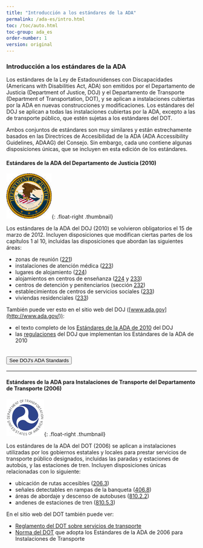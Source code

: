 ```yaml
---
title: "Introducción a los estándares de la ADA"
permalink: /ada-es/intro.html
toc: /toc/auto.html
toc-group: ada_es
order-number: 1
version: original
---
```


### Introducción a los estándares de la ADA
Los estándares de la Ley de Estadounidenses con Discapacidades (Americans with Disabilities Act, ADA) son emitidos por el Departamento de Justicia (Department of Justice, DOJ) y el Departamento de Transporte (Department of Transportation, DOT), y se aplican a instalaciones cubiertas por la ADA en nuevas construcciones y modificaciones.  Los estándares del DOJ se aplican a todas las instalaciones cubiertas por la ADA, excepto a las de transporte público, que estén sujetas a los estándares del DOT.

Ambos conjuntos de estándares son muy similares y están estrechamente basados en las Directrices de Accesibilidad de la ADA (ADA Accessibility Guidelines, ADAAG) del Consejo.  Sin embargo, cada uno contiene algunas disposiciones únicas, que se incluyen en esta edición de los estándares.

#### Estándares de la ADA del Departamento de Justicia (2010)

![Sello del DOJ](../images/doj-seal.jpg){: .float-right .thumbnail}

Los estándares de la ADA del DOJ (2010) se volvieron obligatorios el 15 de marzo de 2012.  Incluyen disposiciones que modifican ciertas partes de los capítulos 1 al 10, incluidas las disposiciones que abordan las siguientes áreas:

-   zonas de reunión ([221](#ada-221))
-   instalaciones de atención médica ([223](#ada-223))
-   lugares de alojamiento ([224](#ada-224))
-   alojamientos en centros de enseñanza ([224](#ada-224) y [233](#ada-233))
-   centros de detención y penitenciarios (sección [232](#ada-232))
-   establecimientos de centros de servicios sociales ([233](#ada-233))
-   viviendas residenciales ([233](#ada-233))

También puede ver esto en el sitio web del DOJ ([www.ada.gov](http://www.ada.gov/)):

-   el texto completo de los [Estándares de la ADA de 2010](http://www.ada.gov/2010ADAstandards_index.htm) del DOJ
-   las [regulaciones](http://www.ada.gov/2010_regs.htm) del DOJ que implementan los Estándares de la ADA de 2010 

<div class="usa-accordion bg-base-lightest border">
  <h2 class="usa-accordion__heading width-full">
    <button class="usa-accordion__button bg-primary text-white hover:bg-primary hover:text-white" aria-expanded="false" aria-controls="doj-ada"> See DOJ's ADA Standards </button>
  </h2>
  <div id="doj-ada" hidden class="usa-accordion__content usa-prose margin-x-2 padding-x-0 border">
    <div class="padding-x-3">
      <h3 id="doj-introduction">Introducción</h3>
      <p>El 15 de septiembre de 2010, el Departamento de Justicia publicó las regulaciones modificadas de los títulos II y III de la Ley para Estadounidenses con Discapacidades (Americans with Disabilities Act, ADA) de 1990 en el Registro Federal. Estas regulaciones adoptaron los estándares de accesibilidad modificados y de cumplimiento obligatorio denominados Estándares de la ADA para el Diseño Accesible de 2010, “Estándares de 2010” o “Estándares”. Los Estándares de 2010 establecen requisitos mínimos (tanto de alcance como técnicos) para que las instalaciones de gobierno estatales y locales, alojamientos públicos e instalaciones comerciales recién construidas y diseñadas o modificadas sean fácilmente accesibles y utilizables por personas con discapacidades.</p>
      <p>La adopción de los Estándares de 2010 también establece un punto de referencia modificado para las entidades del Título II que opten por realizar cambios estructurales en instalaciones existentes para cumplir los requisitos de accesibilidad de su programa; de igual manera, establece una referencia similar para las entidades del Título III que emprendan la eliminación de barreras de manera fácil.</p>
      <p>El Departamento elaboró esta versión en línea de los Estándares de 2010 oficiales para facilitar su uso. Esta versión incluye lo siguiente:</p>
      <ul>
        <li>Estándares de 2010 para las Instalaciones de Gobierno Estatales y Locales: Título II </li>
        <li>Estándares de 2010 para Alojamientos Públicos e Instalaciones Comerciales: Título III</li>
      </ul>
      <p>El Departamento reunió, en una publicación separada, los lineamientos regulatorios revisados que se aplican a los Estándares. El Departamento incluyó lineamientos en sus regulaciones modificadas de la ADA publicadas el 15 de septiembre de 2010. Estos lineamientos proporcionan información detallada sobre la adopción de los Estándares de 2010 por parte del Departamento, incluidos los cambios en los Estándares, la lógica en la que se basan dichos cambios y las respuestas a los comentarios públicos recibidos sobre estos temas. El documento &quot;Lineamientos de los Estándares de la ADA de Diseño Accesible de 2010&quot; puede descargarse desde www.ada.gov.</p>
      <p><strong>Para obtener más información</strong></p>
      <p>Para obtener información sobre la ADA, incluidas las regulaciones revisadas de la ADA de 2010, visite el sitio web del Departamento, <a href="http://www.ada.gov/">www.ada.gov</a>; para obtener respuestas a preguntas concretas, llame a la línea gratuita de información sobre la ADA al 800-514-0301 (voz) o al 800-514-0383 (TTY).</p>
      <hr>
      <h3 id="doj-title-2"><strong>ESTÁNDARES DE 2010 PARA LAS INSTALACIONES DE GOBIERNO ESTATALES Y LOCALES: TÍTULO II</strong></h3>
      <p>Las instalaciones de gobierno estatales y locales deben cumplir los requisitos de los Estándares de 2010, incluidas tanto las regulaciones del Título II que aparecen en el título 28, sección 35.151 del Código Federal de Regulaciones (28 Code of Federal Regulations [CFR] 35.151) como las Directrices de Accesibilidad de la ADA (ADA Accessibility Guidelines, ADAAG) de 2004 que aparecen en 36 CFR, parte 1191, anexos B y D.</p>
      <p>En las pocas ocasiones en las que los requisitos entre ambos difieren, prevalecen los requisitos de 28 CFR 35.151.</p>
      <p><strong>Fecha de cumplimiento del Título II</strong></p>
      <p>Si la fecha de inicio de la construcción es el 15 de marzo de 2012 o en una fecha posterior, todas las instalaciones de gobierno estatales y locales recién construidas o modificadas deben cumplir los Estándares de 2010. Antes de esa fecha, se podrán seguir los Estándares de 1991 (sin la exención del ascensor), los Estándares Federales Uniformes de Accesibilidad (Uniform Federal Accessibility Standards, UFAS) o los Estándares de 2010 para dichos proyectos si el inicio de la construcción es a partir del 15 de septiembre de 2010.</p>
      <h4>28 CFR 35.151 Nuevas construcciones y modificaciones</h4>
      <p><strong>(a) Diseño y construcción.</strong></p>
      <p>(1) Cada instalación o parte de una instalación construida por, en nombre de o para uso de una entidad pública deberá diseñarse y construirse de tal manera que la instalación o parte de la instalación sea fácilmente accesible y utilizable por personas con discapacidades, si la construcción se inició después del 26 de enero de 1992.</p>
      <p>(2) Exención por imposibilidad estructural.</p>
      <p>(i) No se exigirá el pleno cumplimiento de los requisitos de esta sección cuando una entidad pública pueda demostrar que es estructuralmente imposible cumplir los requisitos. El pleno cumplimiento se considerará estructuralmente imposible solo en aquellas raras circunstancias en las que las características únicas del terreno impidan la incorporación de elementos de accesibilidad.</p>
      <p>(ii) Si el pleno cumplimiento de esta sección fuera estructuralmente imposible, se exigirá el cumplimiento de esta sección en la medida en que no sea estructuralmente imposible. En ese caso, cualquier parte de la instalación que pueda hacerse accesible deberá hacerse accesible en la medida en que no sea estructuralmente imposible.</p>
      <p>(iii) Si proporcionar accesibilidad de conformidad con esta sección a personas con ciertas discapacidades (por ejemplo, quienes utilizan sillas de ruedas) fuera estructuralmente imposible, se les garantizará, a pesar de ello, la accesibilidad a personas con otros tipos de discapacidades (por ejemplo, quienes utilizan muletas o tienen deficiencias visuales, auditivas o mentales) de conformidad con esta sección.</p>
      <p><strong>(b) Modificaciones.</strong></p>
      <p>(1) Toda instalación o parte de una instalación modificada por, en nombre de o para uso de una entidad pública de forma que afecte o pueda afectar la facilidad de uso de la instalación o de parte de la instalación deberá, en la medida de lo posible, modificarse de manera que la parte modificada de la instalación sea fácilmente accesible y utilizable por personas con discapacidades, si la modificación se inició después del 26 de enero de 1992.</p>
      <p>(2) Los requisitos relacionados con la ruta de acceso establecidos en la sección 35.151(b)(4) se aplicarán únicamente a las modificaciones realizadas con fines distintos del cumplimiento de los requisitos de accesibilidad del programa establecidos en la sección 35.150.</p>
      <p>(3)</p>
      <p>(i) Las modificaciones a propiedades históricas deberán cumplir, en la mayor medida posible, las disposiciones aplicables a las propiedades históricas de los estándares de diseño especificados en la sección 35.151(c).</p>
      <p>(ii) Si no es factible proporcionar acceso físico a una propiedad histórica de manera que no amenace o destruya la importancia histórica del edificio o la instalación, se proporcionarán métodos alternativos de acceso de conformidad con los requisitos de la sección 35.150.</p>
      <p>(4) Ruta de acceso. Toda modificación que afecte o pueda afectar la facilidad de uso o de acceso a una zona de una instalación que contenga una función principal deberá realizarse de forma que se garantice, en la medida de lo posible, que la ruta de acceso a la zona modificada, a los sanitarios, a teléfonos y a fuentes de agua potable de la zona modificada sea fácilmente transitable y utilizable por personas con discapacidades, incluidas las personas que utilizan sillas de ruedas, a menos que el costo y el alcance de dichas modificaciones sean desproporcionados en relación con el costo de la modificación global.</p>
      <p>(i) Función principal. Una &quot;función principal&quot; es una actividad importante para la que se destina la instalación. Las áreas que contienen una función principal incluyen, entre otras, la zona de comedor de una cafetería, las salas de reuniones de un centro de congresos, así como oficinas y otras áreas de trabajo en las que se llevan a cabo las actividades de la entidad pública que utiliza la instalación.</p>
      <p>(A) Las salas mecánicas, las salas de calentadores, los almacenes de suministros, los salones o vestidores para empleados, los armarios de conserjería, las entradas y los pasillos no son áreas que contengan una función principal. Los sanitarios no son áreas que contengan una función principal, a menos que cumplan un propósito principal del área, por ejemplo, en áreas de descanso en carreteras.</p>
      <p>(B) Para efectos de esta sección, las modificaciones a ventanas, aparatos, controles, tomacorrientes y señalización no se considerarán modificaciones que afecten la facilidad de uso o acceso a un área que contenga una función principal.</p>
      <p>(ii) Una “ruta de acceso” incluye un camino de paso peatonal continuo y sin obstáculos mediante el cual se puede acceder o entrar a la zona modificada, o salir de ella, y que conecta la zona modificada con un acceso exterior (incluidas aceras, calles y estacionamientos), con una entrada a la instalación y con otras partes de la instalación.</p>
      <p>(A) Una ruta de fácil acceso puede consistir en caminos y aceras, rampas de bordillo y otras rampas peatonales interiores o exteriores, caminos de piso despejados a través de vestíbulos, pasillos, salas y otras áreas mejoradas, pasillos de acceso a estacionamientos, ascensores y elevadores, o una combinación de estos elementos.</p>
      <p>(B) Para efectos de esta sección, el término “ruta de acceso” también incluye sanitarios, teléfonos y fuentes de agua potable al servicio de la zona modificada.</p>
      <p>(C) Puerto seguro. Si una entidad pública construyó o modificó elementos requeridos de una ruta de acceso de acuerdo con las especificaciones de los Estándares de 1991 o de los Estándares Federales Uniformes de Accesibilidad antes del 15 de marzo de 2012, la entidad pública no está obligada a adaptar dichos elementos para reflejar los cambios incrementales en los Estándares de 2010 únicamente por una modificación a un área de función principal que dispone del servicio de esa ruta de acceso.</p>
      <p>(iii) Desproporcionalidad.</p>
      <p>(A) Se considerarán desproporcionadas con respecto a la modificación global las modificaciones realizadas para proporcionar una ruta de fácil acceso a la zona modificada cuando el costo supere el 20&nbsp;% del costo de la modificación del área de función principal.</p>
      <p>(B) Los costos que pueden contabilizarse como gastos necesarios para proporcionar una ruta de fácil acceso pueden incluir los siguientes:</p>
      <p>(1) costos asociados con la provisión de una entrada accesible y una ruta de fácil acceso a la zona modificada, por ejemplo, el costo de la ampliación de puertas o de la instalación de rampas;</p>
      <p>(2) costos asociados con la accesibilidad de sanitarios, como los de la instalación de barras de sujeción, la ampliación de cubículos de baño, el aislamiento de tuberías o la instalación de controles de grifos accesibles;</p>
      <p>(3) costos asociados con la instalación de teléfonos accesibles, como los de la reubicación del teléfono a una altura accesible, la instalación de dispositivos de amplificación o la instalación de un teléfono de texto (TTY); y</p>
      <p>(4) costos asociados con la reubicación de una fuente de agua potable inaccesible.</p>
      <p>(iv) Obligación de proporcionar elementos accesibles en caso de desproporcionalidad.</p>
      <p>(A) Cuando el costo de las modificaciones necesarias para hacer totalmente accesible la ruta de acceso a la zona modificada sea desproporcionado en relación con el costo de la modificación global, la ruta de se hará accesible en la medida en que pueda hacerse sin incurrir en costos desproporcionados.</p>
      <p>(B) A la hora de elegir los elementos accesibles que se van a proporcionar, se les dará prioridad a los elementos que brinden el mayor acceso, en el siguiente orden:</p>
      <p>(1) una entrada accesible; <br>
        (2) una ruta accesible al área modificada; <br>
        (3) al menos un sanitario accesible para cada sexo o un único sanitario unisex; <br>
        (4) teléfonos accesibles; <br>
        (5) fuentes de agua potable accesibles; y <br>
        (6) cuando sea posible, elementos accesibles adicionales, como estacionamiento, almacenamiento y alarmas.</p>
      <p><br>
        (v) Serie de modificaciones menores.</p>
      <p>(A) La obligación de proporcionar una ruta de fácil acceso no podrá eludirse mediante la realización de una serie de pequeñas modificaciones en la zona de servicio de una única ruta de acceso si dichas modificaciones hubieran podido realizarse como una sola tarea.</p>
      <p>(B)</p>
      <p>(1) Si se modificó un área que contiene una función principal sin proporcionar una ruta de fácil acceso a dicha zona y si se realizan modificaciones posteriores en dicha área, o en un área diferente situada en la misma ruta de acceso en los tres años posteriores a la modificación original, se tomará en cuenta el costo total de las modificaciones realizadas en las áreas de función principal situadas en dicha ruta de acceso durante el periodo de tres años anterior para determinar si el costo de hacer accesible dicha ruta es desproporcionado.</p>
      <p>(2) Para determinar si el costo de hacer accesible la ruta es desproporcionado en relación con el costo total de las modificaciones, solo se tomarán en cuenta las modificaciones realizadas a partir del 15 de marzo de 2011.</p>
      <p><strong>(c) Estándares de accesibilidad y fecha de cumplimiento.</strong></p>
      <p>(1) Si la construcción física o las modificaciones se inician después del 26 de julio de 1992, pero antes del 15 de septiembre de 2010, las nuevas construcciones y modificaciones sujetas a esta sección deberán cumplir los UFAS o los Estándares de 1991, pero no se aplicará la exención del ascensor de la sección 4.1.3(5) y de la sección 4.1.6(1)(k) de los Estándares de 1991. Se harán excepciones a los requisitos particulares de cualquiera de los estándares mediante el uso de otros métodos cuando sea claramente evidente que, de ese modo, se proporciona un acceso equivalente a la instalación o a parte de la instalación.</p>
      <p>(2) Si la construcción física o las modificaciones se inician el 15 de septiembre de 2010 o después, y antes del 15 de marzo de 2012, las nuevas construcciones y modificaciones sujetas a esta sección podrán cumplir uno de los siguientes: los Estándares de 2010, los UFAS o los Estándares de 1991, pero no se aplicará la exención del ascensor de la sección 4.1.3(5) y de la sección 4.1.6(1)(k) de los Estándares de 1991. Se harán excepciones a los requisitos particulares de cualquiera de los estándares mediante el uso de otros métodos cuando sea claramente evidente que, de ese modo, se proporciona un acceso equivalente a la instalación o a parte de la instalación.</p>
      <p>(3) Si la construcción física o las modificaciones se inician el 15 de marzo de 2012 o en una fecha posterior, las nuevas construcciones y modificaciones sujetas a esta sección deberán cumplir los Estándares de 2010.</p>
      <p>(4) Para efectos de esta sección, la colocación ceremonial de la primera piedra o el arrasamiento de estructuras antes de la preparación del terreno no suponen el inicio de la construcción física ni de las modificaciones.</p>
      <p>(5) Nuevas construcciones y modificaciones que no cumplen los Estándares.</p>
      <p>(i) Las instalaciones o los elementos recién construidos o modificados contemplados en las secciones 35.151(a) o (b) que se hayan construido o modificado antes del 15 de marzo de 2012 y que no cumplan los Estándares de 1991 o los UFAS deberán hacerse accesibles antes del 15 de marzo de 2012 de conformidad con los Estándares de 1991, las UFAS o los Estándares de 2010.</p>
      <p>(ii) Las instalaciones o los elementos recién construidos o modificados contemplados en las secciones 35.151(a) o (b) que se hayan construido o modificado antes del 15 de marzo de 2012 y que no cumplan los Estándares de 1991 o los UFAS deberán hacerse accesibles a partir del 15 de marzo de 2012 de conformidad con los Estándares de 2010.</p>
      <table>
        <caption>
        Anexo a 35.151(c)
        </caption>
        <thead>
          <tr>
            <th scope="col">Fecha de cumplimiento para nuevas construcciones o modificaciones</th>
            <th>Estándares aplicables</th>
          </tr>
        </thead>
        <tbody>
          <tr>
            <th>Antes del 15 de septiembre de 2010</th>
            <td>Estándares de 1991 o UFAS</td>
          </tr>
          <tr>
            <th>A partir del 15 de septiembre de 2010 y antes del 15 de marzo de 2012</th>
            <td>Estándares de 1991, UFAS o Estándares de 2010</td>
          </tr>
          <tr>
            <th>A partir del 15 de marzo de 2012</th>
            <td>Estándares de 2010</td>
          </tr>
        </tbody>
      </table>
      <p><strong>(d) Rango de cobertura.</strong> Los Estándares de 1991 y los Estándares de 2010 se aplican a elementos fijos o integrados de edificios, estructuras, mejoras a instalaciones y rutas peatonales o caminos para vehículos. A menos que se indique específicamente lo contrario, las notas de asesoría, las notas de los anexos y las ilustraciones incluidas en los Estándares de 1991 y en los Estándares de 2010 explican o plasman los requisitos del estándar; no establecen requisitos de cumplimiento obligatorio.&nbsp;</p>
      <p><strong>(e) Establecimientos de centros de servicios sociales.</strong> Los hogares grupales, centros de reinserción social, refugios o establecimientos similares de centros de servicios sociales que proporcionen alojamiento temporal para dormir o unidades de vivienda residencial que estén sujetos a esta sección deberán cumplir las disposiciones de los Estándares de 2010 aplicables a establecimientos residenciales, incluidas, entre otras, las disposiciones de las secciones 233 y 809.</p>
      <p>(1) En habitaciones con más de 25 camas contempladas en esta sección, un mínimo del 5&nbsp;% de las camas deberán tener un espacio libre en el suelo que cumpla la sección 806.2.3 de los Estándares de 2010.</p>
      <p>(2) Las instalaciones con más de 50 camas contempladas en esta sección que proporcionen instalaciones de baño de uso común deberán brindar, por lo menos, una ducha para silla de ruedas que cumpla las disposiciones pertinentes de la sección 608 de los Estándares de 2010. No se permite el uso de duchas aptas para trasladarse en lugar de una ducha para silla de ruedas, y no se harán las excepciones establecidas en las secciones 608.3 y 608.4 si se trata de unidades de vivienda residencial. Cuando se disponga de duchas separadas para hombres y mujeres, deberá haber, por lo menos, una ducha para silla de ruedas para cada grupo.</p>
      <p><strong>(f) Viviendas en centros de enseñanza.</strong> Las viviendas en centros de enseñanza sujetas a esta sección deberán cumplir las disposiciones de los Estándares de 2010 aplicables al alojamiento transitorio, incluidos, entre otros, los requisitos para habitaciones de huéspedes de alojamiento transitorio de las secciones 224 y 806, en función de las siguientes excepciones. Para efectos de la aplicación de esta sección, el término &quot;dormitorio&quot; se utilizará indistintamente con el término &quot;habitación de huéspedes&quot; tal y como se utiliza en los estándares de alojamiento transitorio.</p>
      <p>(1) Las cocinas dentro de unidades de vivienda que contengan dormitorios accesibles con características de movilidad (lo que incluye suites y habitaciones grupales) o en pisos que contengan dormitorios accesibles con características de movilidad habrán de proporcionar espacios para girar que cumplan con la sección 809.2.2 de los Estándares de 2010, así como superficies de trabajo de cocina que cumplan con la sección 804.3 de los Estándares de 2010.</p>
      <p>(2) Las unidades de vivienda de varias habitaciones que contengan dormitorios accesibles con características de movilidad deben tener una ruta accesible en toda la unidad de acuerdo con la sección 809.2 de los Estándares de 2010.</p>
      <p>(3) Los departamentos o casas adosadas proporcionados por o en nombre de un centro de enseñanza, que se alquilen durante todo el año exclusivamente para estudiantes graduados o profesores y que no contengan áreas de uso público o de uso común disponibles para programas educativos no están sujetos a los estándares de alojamiento transitorio y deben cumplir los requisitos para instalaciones residenciales de las secciones 233 y 809 de los Estándares de 2010.</p>
      <p><strong>(g) Zonas de reunión.</strong> Las zonas de reunión sujetas a esta sección deberán cumplir las disposiciones de los Estándares de 2010 aplicables a zonas de reunión, incluidas, entre otras, las de las secciones 221 y 802. Además, las zonas de reunión deberán garantizar que:</p>
      <p>(1) En estadios, arenas y tribunas, los espacios para sillas de ruedas y los asientos para acompañantes estén dispersos en todos los niveles que incluyan asientos con una ruta accesible;</p>
      <p>(2) Las zonas de reunión que, en virtud de la sección 221.2.3.1 de los Estándares de 2010, deban dispersar horizontalmente espacios para sillas de ruedas y asientos para acompañantes y que tengan asientos que rodeen total o parcialmente un terreno de juego o área para actividades dispersen espacios para sillas de ruedas y asientos para acompañantes alrededor de dichos terreno de juego o área de actuación;</p>
      <p>(3) Los espacios para sillas de ruedas y los asientos para acompañantes no estén situados sobre (ni obstruidos por) plataformas temporales u otras estructuras móviles, excepto cuando toda una sección de asientos se coloque sobre plataformas temporales u otras estructuras móviles en un área donde no haya asientos fijos, con el fin de aumentar el número de asientos para un evento, en cuyo caso, los espacios para sillas de ruedas y los asientos para acompañantes podrán colocarse en dicha sección. Cuando los espacios para sillas de ruedas y los asientos para acompañantes no sean necesarios para albergar a personas que reúnan los requisitos para dichos espacios y asientos, podrán colocarse asientos individuales y desmontables en dichos espacios y asientos;</p>
      <p>(4) En los cines tipo estadio, se ubiquen los espacios para sillas de ruedas y los asientos para acompañantes en una contrahuella o pasillo transversal en la sección del estadio que satisfaga por lo menos uno de los siguientes criterios:</p>
      <p>(i) que esté ubicada dentro del 60&nbsp;% de los asientos posteriores provistos en un auditorio; o</p>
      <p>(ii) que esté situada en la zona de un auditorio en la que los ángulos de visión vertical (medidos hasta la parte superior de la pantalla) se ubiquen entre el percentil 40 y el percentil 100 de los ángulos de visión vertical de todos los asientos, desde los de la primera fila (percentil 1) hasta los de la última fila (percentil 100).</p>
      <p><strong>(h) Instalaciones de atención médica.</strong> Las instalaciones de atención médica sujetas a esta sección deberán cumplir las disposiciones de los Estándares de 2010 aplicables a instalaciones de atención médica, incluidas, entre otras, las de las secciones 223 y 805. Además, las instalaciones de atención médica que no estén especializadas en el tratamiento de enfermedades que afecten la movilidad deberán dispersar las habitaciones accesibles para pacientes que exige la sección 223.2.1 de los Estándares de 2010 de forma proporcional al tipo de especialidad médica.</p>
      <p><strong>(i) Rampas en la banqueta.</strong></p>
      <p>(1) Las calles, carreteras y autopistas recién construidas o modificadas deben contener rampas en la banqueta u otras áreas inclinadas en cualquier intersección que tenga banquetas u otras barreras para la entrada desde un paso peatonal a nivel de calle.</p>
      <p>(2) Los pasos peatonales a nivel de calle recién construidos o modificados deben contener rampas en la banqueta u otras áreas inclinadas en las intersecciones con calles, carreteras o autopistas.</p>
      <p><strong>(j) Instalaciones con unidades de vivienda residencial para su venta a propietarios individuales.</strong></p>
      <p>(1) Las viviendas residenciales diseñadas y construidas o modificadas por entidades públicas que vayan a ponerse en venta a particulares deberán cumplir los requisitos para instalaciones residenciales de los Estándares de 2010, incluidos los de las secciones 233 y 809.</p>
      <p>(2) Los requisitos del apartado (1) también se aplican a programas de vivienda administrados por entidades públicas en los que el diseño y la construcción de unidades de vivienda residenciales determinadas solo se realicen después de que se haya identificado a un comprador específico. En tales programas, la entidad cubierta debe proporcionar las unidades que cumplan los requisitos de características accesibles a aquellos compradores con discapacidades previamente identificados que hayan solicitado tal unidad.</p>
      <p><strong>(k) Centros de detención y penitenciarios.</strong></p>
      <p>(1) La nueva construcción de cárceles, prisiones y otros centros de detención y penitenciarios deberá cumplir los Estándares de 2010, pero las entidades públicas deberán proporcionar características de movilidad accesibles que cumplan con la sección 807.2 de los Estándares de 2010 para un mínimo del 3&nbsp;%, pero no menos de una, de la cantidad total de celdas en un centro. Cada nivel de clasificación dispondrá de celdas con características de movilidad.</p>
      <p>(2) Modificaciones a centros de detención y penitenciarios. Las modificaciones a cárceles, prisiones y otros centros de detención y penitenciarios cumplirán las Normas de 2010, pero las entidades públicas proporcionarán características de movilidad accesibles que cumplan con la sección 807.2 de los Estándares de 2010 para un mínimo del 3&nbsp;%, pero no menos de una, de la cantidad total de celdas que se modifiquen hasta que al menos el 3&nbsp;%, pero no menos de una, de la cantidad total de celdas de un centro proporcione características de movilidad que cumplan con la sección 807.2. En cada nivel de clasificación, deberá haber celdas modificadas con características de movilidad. Sin embargo, cuando se realicen modificaciones en celdas específicas, los administradores de los centros de detención y penitenciarios podrán satisfacer su obligación de proporcionar el número requerido de celdas con características de movilidad proporcionando las características de movilidad requeridas en celdas sustitutas (celdas distintas a aquellas para las que se planificaron las modificaciones originalmente), siempre que cada celda sustituta cumpla lo siguiente:</p>
      <p>(i) esté situada dentro del mismo recinto penitenciario;</p>
      <p>(ii) esté integrada con otras celdas en la mayor medida posible;</p>
      <p>(iii) tenga, como mínimo, el mismo acceso físico que las celdas modificadas en las zonas que utilizan los reclusos o detenidos para recibir visitas; comer; realizar actividades recreativas; asistir a programas educativos; recibir servicios médicos; participar en programas de trabajo, servicios religiosos y otros programas que les ofrezca el centro; y</p>
      <p>(iv) si es no es técnicamente viable ubicar una celda sustituta dentro del mismo centro penitenciario, que se proporcione una celda sustituta en otro centro penitenciario dentro del sistema correccional.</p>
      <p>(3) Con respecto a instalaciones médicas y de atención a largo plazo en cárceles, prisiones y otros centros de detención y penitenciarios, las entidades públicas aplicarán los requisitos técnicos y de alcance de los Estándares de 2010 para dichas instalaciones, independientemente de si dichas instalaciones tienen autorización o no.</p>
      <hr>
      <h3 id="doj-title-3"><strong>ESTÁNDARES DE 2010 PARA ALOJAMIENTOS PÚBLICOS E INSTALACIONES COMERCIALES: TÍTULO III</strong></h3>
      <p><br>
        Los alojamientos públicos e instalaciones comerciales deben cumplir los requisitos de los Estándares de 2010, lo cual incluye tanto las regulaciones del Título III contempladas en 28 CFR, parte 36, subsección D, como las ADAAG de 2004, contempladas en 36 CFR, parte 1191, anexos B y D.</p>
      <p>En las pocas ocasiones en las que los requisitos entre ambos difieren, prevalecen los requisitos de 28 CFR, parte 36, subsección D.</p>
      <p>Fecha de cumplimiento del Título III</p>
      <p>La fecha de cumplimiento de los Estándares de 2010 para nuevas construcciones y modificaciones se determina conforme a lo siguiente:</p>
      <ul>
        <li>la fecha en la que el gobierno estatal, del condado o local certifica que se completó la última solicitud de permiso de construcción o de extensión de permiso;</li>
        <li>la fecha en la que el gobierno estatal, del condado o local reciba la última solicitud de permiso de construcción o de extensión de permiso, cuando el gobierno no certifique que se completaron las solicitudes; o</li>
        <li>el inicio de la construcción o modificación físicas, si no se requiere un permiso.</li>
      </ul>
      <p>Si esa fecha es el 15 de marzo de 2012 o una fecha posterior, las nuevas construcciones y modificaciones deberán cumplir los Estándares de 2010. Si esa fecha es el 15 de septiembre de 2010 o después, y anterior al 15 de marzo de 2012, las nuevas construcciones y modificaciones deberán cumplir los Estándares de 1991 o los Estándares de 2010.</p>
      <h4>28 CFR parte 36, subsección D: Nuevas construcciones y modificaciones</h4>
      <p><strong>Sección 36.401 Nuevas construcciones.</strong></p>
      <p>(a) Generalidades.</p>
      <p>(1) Salvo a lo dispuesto en los apartados (b) y (c) de esta sección, la discriminación para efectos de esta parte incluye el hecho de no diseñar ni construir instalaciones para su primera ocupación, después del 26 de enero de 1993, que sean fácilmente accesibles y utilizables por personas con discapacidades.</p>
      <p>(2) Para efectos de esta sección, se considera que una instalación se diseña y construye para su primera ocupación después del 26 de enero de 1993, solamente:</p>
      <p>(i) si el gobierno estatal, del condado o local certifica que la última solicitud de permiso de construcción o de extensión de permiso para la instalación se completó después del 26 de enero de 1992 (o, en aquellas jurisdicciones en las que el gobierno no certifica la finalización de las solicitudes, si el estado, condado o gobierno local recibe la última solicitud de permiso de construcción o de extensión de permiso para la instalación después del 26 de enero de 1992); y</p>
      <p>(ii) si el primer certificado de ocupación de la instalación se expide después del 26 de enero de 1993.</p>
      <p>(b) Instalaciones comerciales situadas en residencias privadas.</p>
      <p>(1) Cuando una instalación comercial está ubicada en una residencia privada, la parte de la residencia utilizada exclusivamente como residencia no está contemplada en esta subsección, pero la parte utilizada exclusivamente para las operaciones de la instalación comercial o la parte utilizada tanto para la instalación comercial como para fines residenciales están contempladas en los requisitos para nueva construcciones y modificaciones de esta subsección.</p>
      <p>(2) La parte de la residencia contemplada en el apartado (b)(1) de esta sección se extiende a aquellos elementos utilizados para entrar en la instalación comercial, lo cual incluye la acera delantera del propietario (si la hay), la puerta o entrada y los pasillos, aquellas partes de la residencia, interiores o exteriores, disponibles o utilizadas por los empleados o visitantes de la instalación comercial, incluidos los sanitarios.</p>
      <p>(c) Exención por imposibilidad estructural.</p>
      <p>(1) No se exigirá el pleno cumplimiento de los requisitos de esta sección cuando la entidad pueda demostrar que es estructuralmente imposible cumplir los requisitos. El pleno cumplimiento se considerará estructuralmente imposible solo en aquellas raras circunstancias en las que las características únicas del terreno impidan la incorporación de elementos de accesibilidad.</p>
      <p>(2) Si el pleno cumplimiento de esta sección fuera estructuralmente imposible, se exigirá el cumplimiento de esta sección en la medida en que no sea estructuralmente imposible. En ese caso, cualquier parte de la instalación que pueda hacerse accesible deberá hacerse accesible en la medida en que no sea estructuralmente imposible.</p>
      <p>(3) Si proporcionar accesibilidad de conformidad con esta sección a personas con ciertas discapacidades (por ejemplo, quienes utilizan sillas de ruedas) fuera estructuralmente imposible, se les garantizará, a pesar de ello, la accesibilidad a personas con otros tipos de discapacidades (por ejemplo, quienes utilizan muletas o tienen deficiencias visuales, auditivas o mentales) de conformidad con esta sección.</p>
      <p>(d) Exención del ascensor.</p>
      <p>(1) Para efectos de este apartado (d):</p>
      <p>(i) Despacho profesional de un proveedor de atención médica se refiere a un lugar en el que una persona o entidad regulada por un estado para prestar servicios profesionales relacionados con la salud física o mental de una persona pone dichos servicios a disposición del público. La instalación que alberga el &quot;despacho profesional de un proveedor de atención médica&quot; solo incluye pisos que alberguen al menos a un proveedor de atención médica, o cualquier piso diseñado o destinado a ser utilizado por al menos un proveedor de atención médica.</p>
      <p>(ii) Centro comercial o plaza comercial se refiere a lo siguiente:</p>
      <p>(A) un edificio que alberga cinco o más establecimientos de venta o alquiler; o</p>
      <p>(B) una serie de edificios en un emplazamiento común, ya sea bajo propiedad común o control común, o desarrollados como un solo proyecto o una serie de proyectos relacionados, que albergan cinco o más establecimientos de venta o alquiler. Para efectos de esta sección, los lugares de alojamiento público de los tipos mencionados en el apartado (5) de la definición de &quot;lugar de alojamiento público&quot; de la sección 36.104 se consideran establecimientos de venta o alquiler. Las instalaciones que albergan un &quot;centro comercial o plaza comercial&quot; solo incluyen los niveles de piso que alberguen al menos un establecimiento de venta o alquiler, o cualquier nivel de piso diseñado o destinado a ser utilizado por al menos un establecimiento de venta o alquiler.</p>
      <p>(2) Esta sección no requiere la colocación de un ascensor en una instalación que tenga menos de tres niveles o menos de 3000 pies cuadrados por nivel, salvo si se trata de una instalación que albergue uno o más de los siguientes:</p>
      <p>(i) un centro de compras o plaza comercial, o el despacho profesional de un proveedor de atención médica</p>
      <p>(ii) una terminal, depósito u otra estación utilizada para transporte público específico o por una terminal de pasajeros de aeropuerto En dichas instalaciones, cualquier área que albergue servicios para pasajeros, incluidos el abordaje y el descenso, la carga y descarga, la recolección de equipaje, los comedores y otras zonas comunes abiertas al público, debe estar en una ruta accesible desde una entrada accesible.</p>
      <p>(3) La exención del ascensor establecida en el apartado (d) no obvia ni limita, en modo alguno, la obligación de cumplir los demás requisitos de accesibilidad establecidos en el apartado (a) de esta sección. Por ejemplo, en una instalación que alberga un centro comercial o plaza comercial, o el despacho profesional de un proveedor de atención médica, los niveles que se encuentran por encima o por debajo de una planta baja accesible y que no albergan establecimientos de venta o alquiler ni el despacho profesional de un proveedor de atención médica deberán cumplir los requisitos de este apartado, con la excepción del elevador.</p>
      <p><strong>Sección 36.402 Modificaciones.</strong></p>
      <p>(a) Generalidades.</p>
      <p>(1) Cualquier modificación a un lugar de alojamiento público o en una instalación comercial después del 26 de enero de 1992 se hará para asegurar que, en la mayor medida posible, las partes modificadas de la instalación sean fácilmente accesibles y utilizables por personas con discapacidades, incluidas las que usan silla de ruedas.</p>
      <p>(2) Se considerará que una modificación se llevó a cabo después del 26 de enero de 1992 si la modificación física de la propiedad comienza después de esa fecha.</p>
      <p>(b) Modificación. Para efectos de esta parte, una modificación es un cambio a un lugar de alojamiento público o instalación comercial que afecta o podría afectar la capacidad de uso del edificio o la instalación, o cualquier parte de estos.</p>
      <p>(1) Las modificaciones incluyen, entre otros, la remodelación, la renovación, la rehabilitación, la reconstrucción, la restauración histórica, cambios o reestructuración en partes o elementos estructurales, y cambios o alteraciones a la configuración de paredes y tabiques de altura completa. El mantenimiento normal, la renovación de tejados, la pintada o el tapizado de paredes, la eliminación de asbesto o cambios a los sistemas mecánicos y eléctricos no constituyen modificaciones, a menos que afecten la capacidad de uso del edificio o la instalación.</p>
      <p>(2) Si se modifican elementos, espacios o zonas comunes existentes, cada uno de dichos elementos, espacios o zonas modificados deberá cumplir las disposiciones aplicables del anexo A de esta parte.</p>
      <p>(c) En la mayor medida posible. La frase &quot;en la mayor medida posible&quot;, tal como se utiliza en esta sección, se aplica a los casos ocasionales en los que la naturaleza de una instalación existente hace prácticamente imposible cumplir plenamente los estándares de accesibilidad aplicables mediante una modificación planificada. En estas circunstancias, la modificación deberá proporcionar la máxima accesibilidad física posible. Deberán hacerse accesibles todos los elementos modificados de la instalación que puedan hacerse accesibles. Si no es posible proporcionar accesibilidad de conformidad con esta sección a personas con determinadas discapacidades (por ejemplo, quienes utilizan silla de ruedas), la instalación deberá hacerse accesible para personas con otros tipos de discapacidades (por ejemplo, quienes utilizan muletas, quienes tienen problemas de la vista o audición, o quienes tienen otras deficiencias).</p>
      <p><strong>Sección 36.403 Modificaciones: ruta de acceso.</strong></p>
      <p>(a) Generalidades.</p>
      <p>(1) Toda modificación que afecte o pueda afectar la facilidad de uso o de acceso a una zona de una instalación que contenga una función principal deberá realizarse de forma que se garantice, en la medida de lo posible, que la ruta de acceso a la zona modificada, a los sanitarios, a teléfonos y a fuentes de agua potable de la zona modificada sea fácilmente transitable y utilizable por personas con discapacidades, incluidas las personas que utilizan sillas de ruedas, a menos que el costo y el alcance de dichas modificaciones sean desproporcionados en relación con el costo de la modificación global.</p>
      <p>(2) Si una entidad privada construyó o modificó elementos requeridos de una ruta de acceso en un lugar de alojamiento público o instalación comercial de acuerdo con las especificaciones de los Estándares de 1991, la entidad privada no está obligada a adaptar dichos elementos para reflejar los cambios incrementales en los Estándares de 2010 únicamente por una modificación a un área de función principal que dispone del servicio de esa ruta de acceso.</p>
      <p>(b) Función principal. Una &quot;función principal&quot; es una actividad importante para la que se destina la instalación. Las áreas que contienen una función principal incluyen, entre otras, el vestíbulo de atención al cliente de un banco, la zona de comedor de una cafetería, las salas de reuniones de un centro de congresos, así como oficinas y otras áreas de trabajo en las que se llevan a cabo las actividades del alojamiento público o de otra entidad privada que utiliza la instalación. Las salas mecánicas, las salas de calentadores, los almacenes de suministros, los salones o vestidores de empleados, los armarios de conserjería, las entradas, los pasillos y los sanitarios no son áreas que contengan una función principal.</p>
      <p>(c) Modificaciones a un área que contenga una función principal.</p>
      <p>(1) Las modificaciones que afecten la facilidad de uso o de acceso de un área que contenga una función principal incluyen, entre otras, las siguientes:</p>
      <p>(i) la remodelación de áreas de exhibición de mercancía o áreas de trabajo de empleados en una tienda departamental;</p>
      <p>(ii) la sustitución de una superficie de piso inaccesible en los espacios de atención al cliente o de trabajo de los empleados de un banco;</p>
      <p>(iii) el rediseño de la zona de la cadena de montaje de una fábrica; o</p>
      <p>(iv) la instalación de un centro informático en un despacho contable.</p>
      <p>(2) Para efectos de esta sección, las modificaciones a ventanas, aparatos, controles, tomacorrientes y señalización no se considerarán modificaciones que afecten la facilidad de uso o acceso a un área que contenga una función principal.</p>
      <p>(d) Propietario/inquilino: Si un inquilino está realizando modificaciones, tal como se definen en la sección 36.402, que activen los requisitos de esta sección, dichas modificaciones por parte del inquilino en áreas que solo el inquilino ocupa no implican una obligación de ruta de acceso sobre el propietario con respecto a áreas de la instalación bajo la autoridad del propietario, si esas áreas no se modifican de otra manera.</p>
      <p>(e) Ruta de acceso.</p>
      <p>(1) Una &quot;ruta de acceso&quot; incluye un camino de paso peatonal continuo y sin obstáculos mediante el cual se puede acceder o entrar a la zona modificada, o salir de ella, y que conecta la zona modificada con un acceso exterior (incluidas aceras, calles y estacionamientos), con una entrada a la instalación y con otras partes de la instalación.</p>
      <p>(2) Una ruta de fácil acceso puede consistir en caminos y aceras, rampas de bordillo y otras rampas peatonales interiores o exteriores, caminos de piso despejados a través de vestíbulos, pasillos, salas y otras áreas mejoradas, pasillos de acceso a estacionamientos, ascensores y elevadores, o una combinación de estos elementos.</p>
      <p>(3) Para efectos de esta sección, el término &quot;ruta de acceso&quot; también incluye sanitarios, teléfonos y fuentes de agua potable al servicio de la zona modificada.</p>
      <p>(f) Desproporcionalidad.</p>
      <p>(1) Se considerarán desproporcionadas con respecto a la modificación global las modificaciones realizadas para proporcionar una ruta de fácil acceso a la zona modificada cuando el costo supere el 20&nbsp;% del costo de la modificación del área de función principal.</p>
      <p>(2) Los costos que pueden contabilizarse como gastos necesarios para proporcionar una ruta de fácil acceso pueden incluir los siguientes:</p>
      <p>(i) costos asociados con la provisión de una entrada accesible y una ruta de fácil acceso a la zona modificada, por ejemplo, el costo de la ampliación de puertas o de la instalación de rampas;</p>
      <p>(ii) costos asociados con la accesibilidad de sanitarios, como los de la instalación de barras de sujeción, la ampliación de cubículos de baño, el aislamiento de tuberías o la instalación de controles de grifos accesibles;</p>
      <p>(iii) costos asociados con la instalación de teléfonos accesibles, como los de la reubicación del teléfono a una altura accesible, la instalación de dispositivos de amplificación o la instalación de un teléfono de texto (TTY);</p>
      <p>(iv) costos asociados con la reubicación de una fuente de agua potable inaccesible.</p>
      <p><br>
        (g) Obligación de proporcionar elementos accesibles en caso de desproporcionalidad.</p>
      <p>(1) Cuando el costo de las modificaciones necesarias para hacer totalmente accesible la ruta de acceso a la zona modificada sea desproporcionado en relación con el costo de la modificación global, la ruta de se hará accesible en la medida en que pueda hacerse sin incurrir en costos desproporcionados.</p>
      <p>(2) A la hora de elegir los elementos accesibles que se van a proporcionar, se les dará prioridad a los elementos que brinden el mayor acceso, en el siguiente orden:</p>
      <p>(i) una entrada accesible; <br>
        (ii) una ruta accesible al área modificada; <br>
        (iii) al menos un sanitario accesible para cada sexo o un único sanitario unisex; <br>
        (iv) teléfonos accesibles; <br>
        (v) fuentes de agua potable accesibles; y <br>
        (vi) cuando sea posible, elementos accesibles adicionales, como estacionamiento, almacenamiento y alarmas.</p>
      <p>(h) Serie de modificaciones menores.</p>
      <p>(1) La obligación de proporcionar una ruta de fácil acceso no podrá eludirse mediante la realización de una serie de pequeñas modificaciones en la zona de servicio de una única ruta de acceso si dichas modificaciones hubieran podido realizarse como una sola tarea.</p>
      <p>(2)</p>
      <p>(i) Si se modificó un área que contiene una función principal sin proporcionar una ruta de fácil acceso a dicha zona y si se realizan modificaciones posteriores en dicha área, o en un área diferente situada en la misma ruta de acceso en los tres años posteriores a la modificación original, se tomará en cuenta el costo total de las modificaciones realizadas en las áreas de función principal situadas en dicha ruta de acceso durante el periodo de tres años anterior para determinar si el costo de hacer accesible dicha ruta es desproporcionado.</p>
      <p>(ii) Para determinar si el costo de hacer accesible la ruta de acceso es desproporcionado en relación con el costo total de las modificaciones, solo se tomarán en cuenta las que se realizaron después del 26 de enero de 1992.</p>
      <p><strong>Sección 36.404 Modificaciones: exención del ascensor.</strong></p>
      <p>(a) Esta sección no exige la instalación de un elevador en una instalación modificada que tenga menos de tres pisos o menos de 3,000 pies cuadrados por nivel, salvo en el caso de cualquier instalación que albergue un centro comercial, una plaza comercial, el despacho profesional de un proveedor de atención médica, una terminal, un depósito, otra estación utilizada para un transporte público especificado o una terminal de aeropuerto para pasajeros.</p>
      <p>(1) Para efectos de esta sección, &quot;despacho profesional de un proveedor de atención médica&quot; se refiere a un lugar en el que una persona o entidad regulada por un estado para prestar servicios profesionales relacionados con la salud física o mental de una persona pone dichos servicios a disposición del público. La instalación que alberga el despacho profesional de un proveedor de atención médica solo incluye los niveles de piso que albergan al menos a un proveedor de atención médica o cualquier nivel diseñado o destinado a ser utilizado por al menos un proveedor de atención médica.</p>
      <p>(2) Para efectos de esta sección, &quot;centro comercial&quot; o &quot;plaza comercial&quot; se refiere a lo siguiente:</p>
      <p>(i) un edificio que alberga cinco o más establecimientos de venta o alquiler; o</p>
      <p>(ii) una serie de edificios en un emplazamiento común, conectados por una ruta de acceso peatonal común por encima o por debajo de la planta baja, que sea de propiedad común o control común, o que haya sido desarrollada como un solo proyecto o como una serie de proyectos relacionados, que alberga cinco o más establecimientos de venta o alquiler. Para efectos de esta sección, los lugares de alojamiento público de los tipos mencionados en el apartado (5) de la definición de &quot;lugar de alojamiento público&quot; en la sección 36.104 se consideran establecimientos de venta o alquiler. Las instalaciones que albergan un &quot;centro comercial o plaza comercial&quot; solo incluyen los niveles de piso que alberguen al menos un establecimiento de venta o alquiler, o cualquier nivel de piso diseñado o destinado a ser utilizado por al menos un establecimiento de venta o alquiler.</p>
      <p>(b) La exención prevista en el apartado (a) de esta sección no obvia ni limita, en modo alguno, la obligación de cumplir los demás requisitos de accesibilidad establecidos en esta subsección. Por ejemplo, las modificaciones de niveles por encima o por debajo de la planta baja accesible deben ser accesibles independientemente de si la instalación modificada dispone o no de un elevador.</p>
      <p><strong>&sect;36.405 Modificaciones: conservación histórica.</strong></p>
      <p>(a) Las modificaciones a edificios o instalaciones elegibles para su inclusión en el Registro Nacional de Lugares Históricos conforme a la Ley Nacional de Conservación Histórica (título 16 del Código de Estados Unidos [United States Code, U.S.C.], sección 470 y subsiguientes) o que sean designados como históricos en virtud de la ley estatal o local deberán cumplir esta parte en la mayor medida posible.</p>
      <p>(b) Si se determina que no es factible proporcionar acceso físico a una propiedad histórica que es un lugar de alojamiento público sin que se ponga en peligro o destruya la importancia histórica del edificio o la instalación, se proporcionarán métodos alternativos de acceso de conformidad con los requisitos de la subsección C de esta parte.</p>
      <p><strong>Sección 36.406 Estándares para nuevas construcciones y modificaciones.</strong></p>
      <p>(a) Estándares de accesibilidad y fecha de cumplimiento.</p>
      <p>(1) Las nuevas construcciones y modificaciones sujetas a las secciones 36.401 o 36.402 deberán cumplir los Estándares de 1991 si la fecha en la que el gobierno estatal, del condado o local certifique que se completó la última solicitud de permiso de construcción o de extensión de permiso (o, en aquellas jurisdicciones en las que el gobierno no certifica la finalización de las solicitudes, si la fecha en la que el gobierno estatal, del condado o local reciba la última solicitud de permiso de construcción o de extensión de permiso) es anterior al 15 de septiembre de 2010 o, si no se requiere un permiso, si el inicio de la construcción o modificaciones físicas es antes del 15 de septiembre de 2010.</p>
      <p>(2) Las nuevas construcciones y modificaciones sujetas a las secciones 36.401 o 36.402 deberán cumplir los Estándares de 1991 o los Estándares de 2010 si la fecha en la que el gobierno estatal, del condado o local certifica que se completó la última solicitud de permiso de construcción o de extensión de permiso (o, en aquellas jurisdicciones en las que el gobierno no certifica la finalización de las solicitudes, si la fecha en la que el gobierno estatal, del condado o local reciba la última solicitud de permiso de construcción o de extensión de permiso) es posterior al 15 de septiembre de 2010 y anterior al 15 de marzo de 2012 o, si no se requiere un permiso, si el inicio de la construcción o modificaciones físicas es el 15 de septiembre de 2010 o después, y antes del 15 de marzo de 2012.</p>
      <p>(3) Las nuevas construcciones y modificaciones sujetas a las secciones 36.401 o 36.402 deberán cumplir los Estándares de 2010 si la fecha en la que el gobierno estatal, del condado o local certifica que se completó la última solicitud de permiso de construcción o de extensión de permiso (o, en aquellas jurisdicciones en las que el gobierno no certifica la finalización de las solicitudes, si la fecha en la que el gobierno estatal, del condado o local reciba la última solicitud de permiso de construcción o de extensión de permiso) es posterior al 15 de marzo de 2012 o, si no se requiere un permiso, si el inicio de la construcción o modificaciones físicas es el 15 de marzo de 2012 o en una fecha posterior.</p>
      <p>(4) Para efectos de esta sección, &quot;inicio de la construcción o las modificaciones físicas&quot; no se refiere a la colocación ceremonial de la primera piedra o el arrasamiento de estructuras antes de la preparación del terreno.</p>
      <p>(5) Nuevas construcciones y modificaciones que no cumplen los Estándares.</p>
      <p>(i) Las instalaciones o elementos recién construidos o modificados contemplados en las secciones 36.401 o 36.402 que se hayan construido o modificado antes del 15 de marzo de 2012 y que no cumplan los Estándares de 1991 deberán hacerse accesibles antes del 15 de marzo de 2012 de conformidad con los Estándares de 1991 o los Estándares de 2010.</p>
      <p>(ii) Las instalaciones o elementos recién construidos o modificados contemplados en las secciones 36.401 o 36.402 que se hayan construido o modificado antes del 15 de marzo de 2012 y que no cumplan los Estándares de 1991 deberán hacerse accesibles a partir del 15 de marzo de 2012 de conformidad con los Estándares de 2010.</p>
      <table>
        <caption>
        Anexo a 36.406(a)
        </caption>
        <thead>
          <tr>
            <th scope="col">Fechas de cumplimiento para nuevas construcciones y modificaciones</th>
            <th>Estándares aplicables</th>
          </tr>
        </thead>
        <tbody>
          <tr>
            <th>A partir del 26 de enero de 1993 y antes del 15 de septiembre de 2010</th>
            <td>Estándares de 1991</td>
          </tr>
          <tr>
            <th>A partir del 15 de septiembre de 2010 y antes del 15 de marzo de 2012</th>
            <td>Estándares de 1991 o Estándares de 2010</td>
          </tr>
          <tr>
            <th>A partir del 15 de marzo de 2012</th>
            <td>Estándares de 2010</td>
          </tr>
        </tbody>
      </table>
      <p>(b) Rango de cobertura. Los Estándares de 1991 y los Estándares de 2010 se aplican a elementos fijos o integrados de edificios, estructuras, mejoras a instalaciones y rutas peatonales o caminos para vehículos. A menos que se indique específicamente lo contrario, las notas de asesoría, las notas de los anexos y las ilustraciones incluidas en los Estándares de 1991 y en los Estándares de 2010 explican o plasman los requisitos del estándar; no establecen requisitos de cumplimiento obligatorio.</p>
      <p>(c) Lugares de alojamiento. Los lugares de alojamiento sujetos a esta parte deberán cumplir las disposiciones de los Estándares de 2010 aplicables al alojamiento transitorio, incluidos, entre otros, los requisitos para habitaciones de huéspedes de alojamiento transitorio de las secciones 224 y 806 de los Estándares de 2010.</p>
      <p>(1) Habitaciones para huéspedes. Las habitaciones para huéspedes con características de movilidad en lugares de alojamiento sujetos a los requisitos de alojamiento transitorio de los Estándares de 2010 se proporcionarán de la siguiente manera:</p>
      <p>(i) Las instalaciones que estén sujetas a la misma solicitud de permiso en un lugar común y que tengan 50 o menos habitaciones para huéspedes cada una pueden combinarse a fin de determinar la cantidad requerida de habitaciones accesibles y el tipo de instalación de baño accesible de acuerdo con la tabla 224.2 de la sección 224.2 de los Estándares de 2010.</p>
      <p>(ii) Las instalaciones con más de 50 habitaciones se tratarán por separado a fin de determinar el número requerido de habitaciones accesibles y el tipo de instalación de baño accesible de acuerdo con la tabla 224.2 de la sección 224.2 de los Estándares de 2010.</p>
      <p>(2) Excepción. Las modificaciones a habitaciones de huéspedes en lugares de alojamiento en los que las habitaciones de huéspedes no sean propiedad de ni estén controladas sustancialmente por la entidad propietaria, arrendataria o explotadora del establecimiento en su conjunto, y en los que las características físicas del interior de las habitaciones de huéspedes estén controladas por sus propietarios individuales, no están obligadas a cumplir con la sección 36.402 ni con los requisitos sobre modificaciones de la sección 224.1.1 de los Estándares de 2010.</p>
      <p>(3) Instalaciones con unidades residenciales y unidades de alojamiento transitorio. Las unidades residenciales de vivienda diseñadas y construidas para uso exclusivamente residencial no están sujetas a los estándares de alojamiento transitorio.</p>
      <p>(d) Establecimientos de centros de servicios sociales. Los hogares grupales, centros de reinserción social, refugios o establecimientos similares de centros de servicios sociales que proporcionen alojamiento temporal para dormir o unidades de vivienda residencial que estén sujetos a esta parte deberán cumplir las disposiciones de los Estándares de 2010 aplicables a establecimientos residenciales, incluidas, entre otras, las disposiciones de las secciones 233 y 809.</p>
      <p>(1) En habitaciones con más de 25 camas contempladas en esta parte, un mínimo del 5&nbsp;% de las camas deberán tener un espacio libre en el suelo que cumpla con la sección 806.2.3 de los Estándares de 2010.</p>
      <p>(2) Las instalaciones con más de 50 camas cubiertas por esta parte que proporcionen instalaciones de baño de uso común deben proporcionar, al menos, una ducha para silla de ruedas que cumpla las disposiciones pertinentes de la sección 608 de los Estándares de 2010. No se permite el uso de duchas aptas para trasladarse en lugar de una ducha para silla de ruedas, y no se harán las excepciones establecidas en las secciones 608.3 y 608.4 si se trata de unidades de vivienda residencial. Cuando se disponga de duchas separadas para hombres y mujeres, deberá haber, por lo menos, una ducha para silla de ruedas para cada grupo.</p>
      <p>(e) Viviendas en centros de enseñanza. Las viviendas en centros de enseñanza sujetas a esta parte deberán cumplir las disposiciones de los Estándares de 2010 aplicables al alojamiento transitorio, incluidos, entre otros, los requisitos para habitaciones de huéspedes de alojamiento transitorio de las secciones 224 y 806, en función de las siguientes excepciones. Para efectos de la aplicación de esta sección, el término &quot;dormitorio&quot; se utilizará indistintamente con el término &quot;habitación de huéspedes&quot; tal y como se utiliza en los estándares de alojamiento transitorio.</p>
      <p>(1) Las cocinas dentro de unidades de vivienda que contengan dormitorios accesibles con características de movilidad (lo que incluye suites y habitaciones grupales) o en pisos que contengan dormitorios accesibles con características de movilidad habrán de proporcionar espacios para girar que cumplan con la sección 809.2.2 de los Estándares de 2010, así como superficies de trabajo de cocina que cumplan con la sección 804.3 de los Estándares de 2010.</p>
      <p>(2) Las unidades de vivienda de varias habitaciones que contengan dormitorios accesibles con características de movilidad deben tener una ruta accesible en toda la unidad de acuerdo con la sección 809.2 de los Estándares de 2010.</p>
      <p>(3) Los departamentos o casas adosadas proporcionados por o en nombre de un centro de enseñanza, que se alquilen durante todo el año exclusivamente para estudiantes graduados o profesores y que no contengan áreas de uso público o de uso común disponibles para programas educativos no están sujetos a los estándares de alojamiento transitorio y deben cumplir los requisitos para instalaciones residenciales de las secciones 233 y 809 de los Estándares de 2010.</p>
      <p>(f) Zonas de reunión. Las zonas de reunión que están sujetas a esta parte deberán cumplir las disposiciones de los Estándares de 2010 aplicables a zonas de reunión, incluidas, entre otras, las de las secciones 221 y 802. Además, las zonas de reunión deberán garantizar que:</p>
      <p>(1) En estadios, arenas y tribunas, los espacios para sillas de ruedas y los asientos para acompañantes estén dispersos en todos los niveles que incluyan asientos con una ruta accesible;</p>
      <p>(2) Las zonas de reunión que, en virtud de la sección 221.2.3.1 de los Estándares de 2010, deban dispersar horizontalmente espacios para sillas de ruedas y asientos para acompañantes y que tengan asientos que rodeen, total o parcialmente, un terreno de juego o área de actuación, espacios para sillas de ruedas y asientos para acompañantes dispersos alrededor de dicho terreno de juego o área de actuación;</p>
      <p>(3) Los espacios para sillas de ruedas y los asientos para acompañantes no estén situados sobre (ni obstruidos por) plataformas temporales u otras estructuras móviles, excepto cuando toda una sección de asientos se coloque sobre plataformas temporales u otras estructuras móviles en un área donde no haya asientos fijos, con el fin de aumentar el número de asientos para un evento, en cuyo caso, los espacios para sillas de ruedas y los asientos para acompañantes podrán colocarse en dicha sección. Cuando los espacios para sillas de ruedas y los asientos para acompañantes no sean necesarios para albergar a personas que reúnan los requisitos para dichos espacios y asientos, podrán colocarse asientos individuales y desmontables en dichos espacios y asientos;</p>
      <p>(4) En los cines tipo estadio, se ubiquen los espacios para sillas de ruedas y los asientos para acompañantes en una contrahuella o pasillo transversal en la sección del estadio que satisfaga por lo menos uno de los siguientes criterios:</p>
      <p>(i) que esté ubicada dentro del 60&nbsp;% de los asientos posteriores provistos en un auditorio; o</p>
      <p>(ii) que esté situada en la zona de un auditorio en la que los ángulos de visión vertical (medidos hasta la parte superior de la pantalla) se ubiquen entre el percentil 40 y el percentil 100 de los ángulos de visión vertical de todos los asientos, desde los de la primera fila (percentil 1) hasta los de la última fila (percentil 100).</p>
      <p>(g) Instalaciones de atención médica. Las instalaciones de atención médica sujetas a esta parte deberán cumplir las disposiciones de los Estándares de 2010 aplicables a instalaciones de atención médica, incluidas, entre otras, las de las secciones 223 y 805. Además, las instalaciones de atención médica que no estén especializadas en el tratamiento de enfermedades que afecten la movilidad deberán dispersar las habitaciones accesibles para pacientes que exige la sección 223.2.1 de los Estándares de 2010 de forma proporcional al tipo de especialidad médica.</p>
      <p><strong>Sección 36.407 – 36.499 [Reserved]</strong></p>
      <p>El resto del texto de los Estándares de 2010 para el Título II, las ADAAG de 2004, puede consultarse en &quot;Estándares de 2010 para los Títulos II y III: ADAAG de 2004&quot;.</p>
      <hr>
      <h3>ESTÁNDARES DE 2010 PARA INSTALACIONES DE LOS TÍTULOS II Y III: ADAAG DE 2004</h3>
      <p><br>
        La siguiente sección se aplica tanto a instalaciones de gobierno estatales y locales (Título II) como a alojamientos públicos e instalaciones comerciales (Título III). La sección consta de los capítulos 1 y 2, y los capítulos 3 al 10 (ADA), de las ADAAG de 2004 (36 CFR, parte 1191, anexos B y D, adoptados como parte de los Estándares de 2010 tanto del Título II como del Título III).</p>
      <p>Las instalaciones de gobierno estatales y locales deben cumplir los requisitos de los Estándares de 2010, incluidas tanto las regulaciones del Título II, contempladas en 28 CFR 35.151, como las ADAAG de 2004, contempladas en 36 CFR, parte 1191, anexos B y D.</p>
      <p>Los alojamientos públicos e instalaciones comerciales deben cumplir los requisitos de los Estándares de 2010, lo cual incluye tanto las regulaciones del Título III contempladas en 28 CFR, parte 36, subsección D, como las ADAAG de 2004, contempladas en 36 CFR, parte 1191, anexos B y D.</p>
      <p>En las pocas ocasiones en las que los requisitos de la regulación y los de las ADAAG de 2004 difieren, prevalecen los requisitos de 28 CFR 35.151 o de 28 CFR, parte 36, subsección D.</p>
    </div>
  </div>
</div>

---

#### Estándares de la ADA para Instalaciones de Transporte del Departamento de Transporte (2006)

![Sello del DOT](../images/dot-seal.jpg){: .float-right .thumbnail}

Los estándares de la ADA del DOT (2006) se aplican a instalaciones utilizadas por los gobiernos estatales y locales para prestar servicios de transporte público designados, incluidas las paradas y estaciones de autobús, y las estaciones de tren.  Incluyen disposiciones únicas relacionadas con lo siguiente:

-   ubicación de rutas accesibles ([206.3](#ada-206_3))
-   señales detectables en rampas de la banqueta ([406.8](#ada-406_8))
-   áreas de abordaje y descenso de autobuses ([810.2.2](#ada-810_2_2))
-   andenes de estaciones de tren ([810.5.3](#ada-810_5_3))

En el sitio web del DOT también puede ver:

-   [Reglamento del DOT sobre servicios de transporte](http://www.fta.dot.gov/civilrights/12325_3884.html) 
-   [Norma del DOT](http://www.fta.dot.gov/12325_5936.html) que adopta los Estándares de la ADA de 2006 para Instalaciones de Transporte
